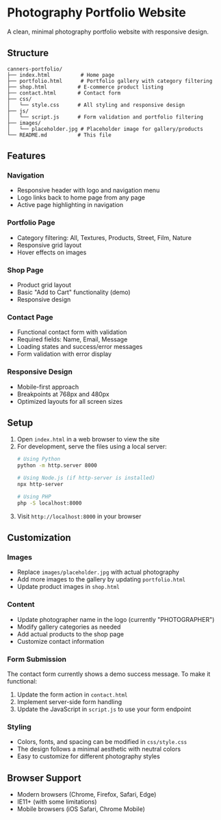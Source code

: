 # Photography Portfolio Website

A clean, minimal photography portfolio website with responsive design.

## Structure

```
canners-portfolio/
├── index.html          # Home page
├── portfolio.html      # Portfolio gallery with category filtering
├── shop.html          # E-commerce product listing
├── contact.html       # Contact form
├── css/
│   └── style.css      # All styling and responsive design
├── js/
│   └── script.js      # Form validation and portfolio filtering
├── images/
│   └── placeholder.jpg # Placeholder image for gallery/products
└── README.md          # This file
```

## Features

### Navigation
- Responsive header with logo and navigation menu
- Logo links back to home page from any page
- Active page highlighting in navigation

### Portfolio Page
- Category filtering: All, Textures, Products, Street, Film, Nature
- Responsive grid layout
- Hover effects on images

### Shop Page
- Product grid layout
- Basic "Add to Cart" functionality (demo)
- Responsive design

### Contact Page
- Functional contact form with validation
- Required fields: Name, Email, Message
- Loading states and success/error messages
- Form validation with error display

### Responsive Design
- Mobile-first approach
- Breakpoints at 768px and 480px
- Optimized layouts for all screen sizes

## Setup

1. Open `index.html` in a web browser to view the site
2. For development, serve the files using a local server:
   ```bash
   # Using Python
   python -m http.server 8000
   
   # Using Node.js (if http-server is installed)
   npx http-server
   
   # Using PHP
   php -S localhost:8000
   ```
3. Visit `http://localhost:8000` in your browser

## Customization

### Images
- Replace `images/placeholder.jpg` with actual photography
- Add more images to the gallery by updating `portfolio.html`
- Update product images in `shop.html`

### Content
- Update photographer name in the logo (currently "PHOTOGRAPHER")
- Modify gallery categories as needed
- Add actual products to the shop page
- Customize contact information

### Form Submission
The contact form currently shows a demo success message. To make it functional:

1. Update the form action in `contact.html`
2. Implement server-side form handling
3. Update the JavaScript in `script.js` to use your form endpoint

### Styling
- Colors, fonts, and spacing can be modified in `css/style.css`
- The design follows a minimal aesthetic with neutral colors
- Easy to customize for different photography styles

## Browser Support

- Modern browsers (Chrome, Firefox, Safari, Edge)
- IE11+ (with some limitations)
- Mobile browsers (iOS Safari, Chrome Mobile)
